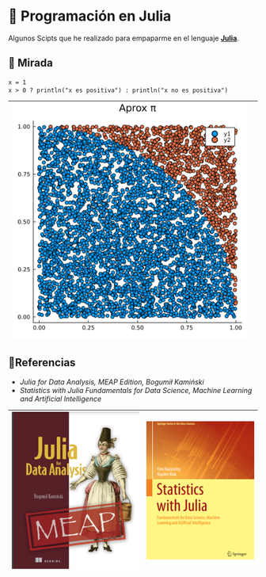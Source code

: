 # 🤖 Programación en Julia

Algunos Scipts que he realizado para empaparme en el lenguaje [**Julia**](https://julialang.org/). 

## 🦉 Mirada

```{julia}
x = 1
x > 0 ? println("x es positiva") : println("x no es positiva")
```

|![f](pi2.png)||
|--------|-------|

## 🦜Referencias 

- *Julia for Data Analysis, MEAP Edition, Bogumił Kamiński*
- *Statistics with Julia Fundamentals for Data Science, Machine Learning and Artificial Intelligence*

| ![book](img/book1.png) | ![book](img/book2.png) |
|---|---|